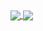 <a href="https://github.com/HIHRAIM04/github-readme-stats">
  <img align="center" src="https://github-readme-stats.vercel.app/api/pin/?username=HIHRAIM04&repo=github-readme-stats&show_icons=true&theme=tokyonight" />
</a>
<a href="https://github.com/HIHRAIM04/convoychat">
  <img align="center" src="https://github-readme-stats.vercel.app/api/pin/?username=HIHRAIM04&repo=convoychat&show_icons=true&theme=tokyonight" />
</a>


<!-- ![Anurag's GitHub stats](https://github-readme-stats.vercel.app/api?username=HIHRAIM04&show_icons=true&theme=tokyonight) [![Top Langs](https://github-readme-stats.vercel.app/api/top-langs/?username=HIHRAIM04&show_icons=true&theme=tokyonight)](https://github.com/HIHRAIM04/github-readme-stats) --!>


<!-- <details>
  <summary>:zap: GitHub Stats</summary>

  <img align="left" alt="HIHRAIM04's GitHub Stats" src="https://github-readme-stats.vercel.app/api?username=HIHRAIM04&show_icons=true&hide_border=false&title_color=ff652f&icon_color=FFE400&bg_color=09131B&text_color=ffffff&border_color=0c1a25" />

</details>

![Top Langs](https://github-readme-stats.vercel.app/api/top-langs/?username=HIHRAIM04&layout=compact) --!>
